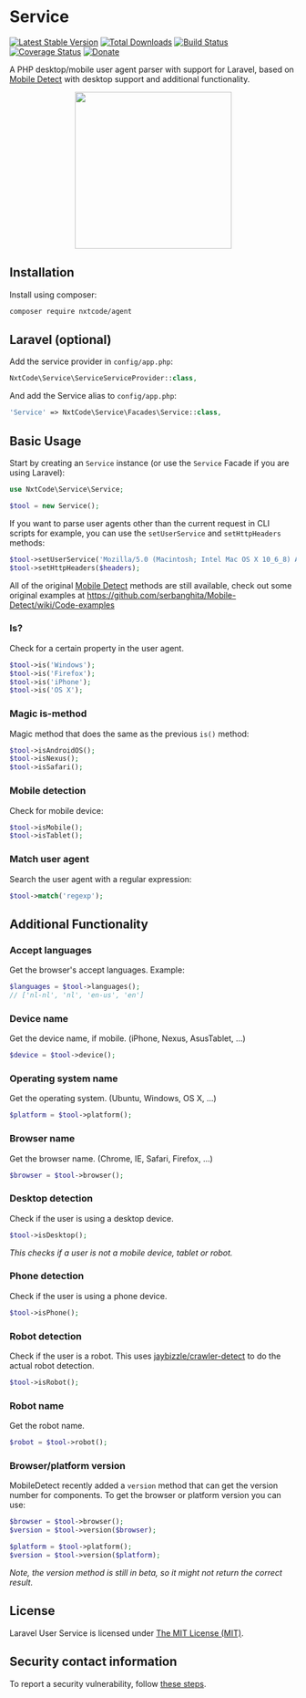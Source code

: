 Service
=====

[![Latest Stable Version](http://img.shields.io/packagist/v/nxtcode/agent.svg)](https://packagist.org/packages/nxtcode/agent) [![Total Downloads](http://img.shields.io/packagist/dm/nxtcode/agent.svg)](https://packagist.org/packages/nxtcode/agent) [![Build Status](http://img.shields.io/travis/nxtcode/agent.svg)](https://travis-ci.org/nxtcode/agent) [![Coverage Status](http://img.shields.io/coveralls/nxtcode/agent.svg)](https://coveralls.io/r/nxtcode/agent) [![Donate](https://img.shields.io/badge/donate-paypal-blue.svg)](https://www.paypal.me/nxtcode)

A PHP desktop/mobile user agent parser with support for Laravel, based on [Mobile Detect](https://github.com/serbanghita/Mobile-Detect) with desktop support and additional functionality.

<p align="center">
<img src="https://www.nxtcode.com/webassets/img/behance.png" height="275">
</p>

Installation
------------

Install using composer:

```bash
composer require nxtcode/agent
```

Laravel (optional)
------------------

Add the service provider in `config/app.php`:

```php
NxtCode\Service\ServiceServiceProvider::class,
```

And add the Service alias to `config/app.php`:

```php
'Service' => NxtCode\Service\Facades\Service::class,
```

Basic Usage
-----------

Start by creating an `Service` instance (or use the `Service` Facade if you are using Laravel):

```php
use NxtCode\Service\Service;

$tool = new Service();
```

If you want to parse user agents other than the current request in CLI scripts for example, you can use the `setUserService` and `setHttpHeaders` methods:

```php
$tool->setUserService('Mozilla/5.0 (Macintosh; Intel Mac OS X 10_6_8) AppleWebKit/537.13+ (KHTML, like Gecko) Version/5.1.7 Safari/534.57.2');
$tool->setHttpHeaders($headers);
```

All of the original [Mobile Detect](https://github.com/serbanghita/Mobile-Detect) methods are still available, check out some original examples at https://github.com/serbanghita/Mobile-Detect/wiki/Code-examples

### Is?

Check for a certain property in the user agent.

```php
$tool->is('Windows');
$tool->is('Firefox');
$tool->is('iPhone');
$tool->is('OS X');
```

### Magic is-method

Magic method that does the same as the previous `is()` method:

```php
$tool->isAndroidOS();
$tool->isNexus();
$tool->isSafari();
```

### Mobile detection

Check for mobile device:

```php
$tool->isMobile();
$tool->isTablet();
```

### Match user agent

Search the user agent with a regular expression:

```php
$tool->match('regexp');
```

Additional Functionality
------------------------

### Accept languages

Get the browser's accept languages. Example:

```php
$languages = $tool->languages();
// ['nl-nl', 'nl', 'en-us', 'en']
```

### Device name

Get the device name, if mobile. (iPhone, Nexus, AsusTablet, ...)

```php
$device = $tool->device();
```

### Operating system name

Get the operating system. (Ubuntu, Windows, OS X, ...)

```php
$platform = $tool->platform();
```

### Browser name

Get the browser name. (Chrome, IE, Safari, Firefox, ...)

```php
$browser = $tool->browser();
```

### Desktop detection

Check if the user is using a desktop device.

```php
$tool->isDesktop();
```

*This checks if a user is not a mobile device, tablet or robot.*

### Phone detection

Check if the user is using a phone device.

```php
$tool->isPhone();
```

### Robot detection

Check if the user is a robot. This uses [jaybizzle/crawler-detect](https://github.com/JayBizzle/Crawler-Detect) to do the actual robot detection.

```php
$tool->isRobot();
```

### Robot name

Get the robot name.

```php
$robot = $tool->robot();
```

### Browser/platform version

MobileDetect recently added a `version` method that can get the version number for components. To get the browser or platform version you can use:

```php
$browser = $tool->browser();
$version = $tool->version($browser);

$platform = $tool->platform();
$version = $tool->version($platform);
```

*Note, the version method is still in beta, so it might not return the correct result.*

## License

Laravel User Service is licensed under [The MIT License (MIT)](LICENSE).

## Security contact information

To report a security vulnerability, follow [these steps](https://tidelift.com/security).
